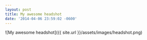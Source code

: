 ```yaml
---
layout: post
title: My awesome headshot
date: '2014-04-06 23:59:02 -0600'
---
```

![My awesome headshot]({{ site.url }}/assets/images/headshot.png)
